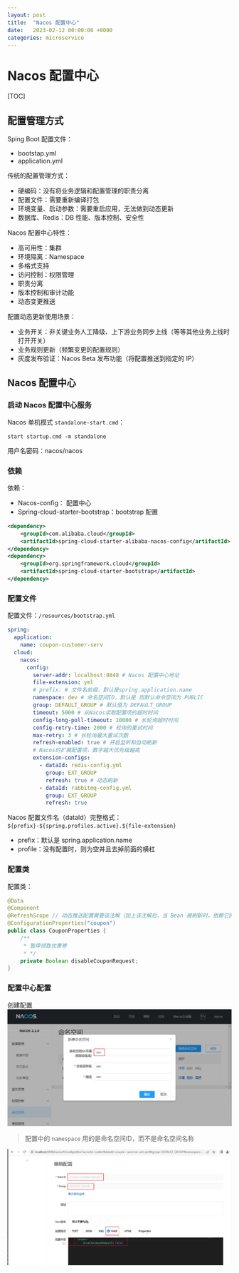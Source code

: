 ```yaml
---
layout: post
title:  "Nacos 配置中心"
date:   2023-02-12 00:00:00 +0000
categories: microservice
---
```

# Nacos 配置中心

[TOC]

## 配置管理方式

Sping Boot 配置文件：
* bootstap.yml
* application.yml

传统的配置管理方式：
* 硬编码：没有将业务逻辑和配置管理的职责分离
* 配置文件：需要重新编译打包
* 环境变量、启动参数：需要重启应用，无法做到动态更新
* 数据库、Redis：DB 性能、版本控制、安全性

Nacos 配置中心特性：
* 高可用性：集群
* 环境隔离：Namespace
* 多格式支持
* 访问控制：权限管理
* 职责分离
* 版本控制和审计功能
* 动态变更推送

配置动态更新使用场景：
* 业务开关：非关键业务人工降级、上下游业务同步上线（等等其他业务上线时打开开关）
* 业务规则更新（频繁变更的配置规则）
* 灰度发布验证：Nacos Beta 发布功能（将配置推送到指定的 IP）

## Nacos 配置中心

### 启动 Nacos 配置中心服务

Nacos 单机模式 `standalone-start.cmd`：
```
start startup.cmd -m standalone
```

用户名密码：nacos/nacos

### 依赖

依赖：
* Nacos-config： 配置中心
* Spring-cloud-starter-bootstrap：bootstrap 配置

```xml
<dependency>
    <groupId>com.alibaba.cloud</groupId>
    <artifactId>spring-cloud-starter-alibaba-nacos-config</artifactId>
</dependency>
<dependency>
    <groupId>org.springframework.cloud</groupId>
    <artifactId>spring-cloud-starter-bootstrap</artifactId>
</dependency>
```

### 配置文件

配置文件：`/resources/bootstrap.yml`
```yaml
spring:
  application:
    name: coupon-customer-serv
  cloud:
    nacos:
      config:
        server-addr: localhost:8848 # Nacos 配置中心地址
        file-extension: yml
        # prefix: # 文件名前缀，默认是spring.application.name
        namespace: dev # 命名空间ID，默认是 则默认命令空间为 PUBLIC
        group: DEFAULT_GROUP # 默认值为 DEFAULT_GROUP
        timeout: 5000 # 从Nacos读取配置项的超时时间
        config-long-poll-timeout: 10000 # 长轮询超时时间
        config-retry-time: 2000 # 轮询的重试时间
        max-retry: 3 # 长轮询最大重试次数
        refresh-enabled: true # 开启监听和自动刷新
        # Nacos的扩展配置项，数字越大优先级越高
        extension-configs:
          - dataId: redis-config.yml
            group: EXT_GROUP
            refresh: true # 动态刷新
          - dataId: rabbitmq-config.yml
            group: EXT_GROUP
            refresh: true
```

Nacos 配置文件名（dataId）完整格式：`${prefix}-${spring.profiles.active}.${file-extension}`
* prefix：默认是 spring.application.name
* profile：没有配置时，则为空并且去掉前面的横杠

### 配置类

配置类：
```java
@Data
@Component
@RefreshScope // 动态推送配置需要该注解（加上该注解后，当 Bean 被刷新时，依赖它的 Bean 会拿到新的实例） 
@ConfigurationProperties("coupon")
public class CouponProperties {
    /**
     * 暂停领取优惠卷
     * */
    private Boolean disableCouponRequest;
}
```

### 配置中心配置

创建配置
![img.png](../static/imgs/nacos-config/namespace.png)

> 配置中的 `namespace` 用的是命名空间ID，而不是命名空间名称

![img_1.png](../static/imgs/nacos-config/nacos-config.png)

